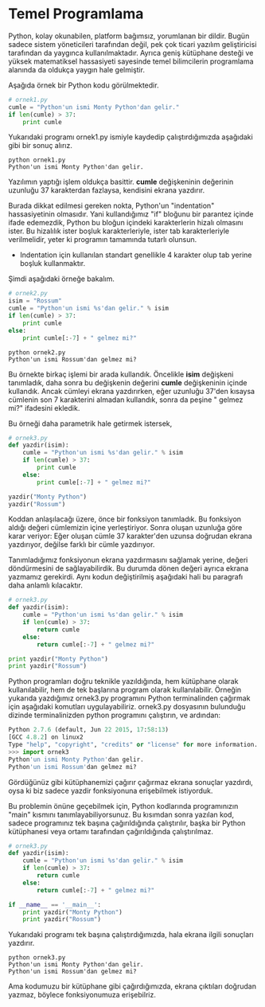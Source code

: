 # Temel Programlama

Python, kolay okunabilen, platform bağımsız, yorumlanan bir dildir. Bugün sadece sistem yöneticileri tarafından değil, pek çok ticari yazılım geliştiricisi tarafından da yaygınca kullanılmaktadır. Ayrıca geniş kütüphane desteği ve yüksek matematiksel hassasiyeti sayesinde temel bilimcilerin programlama alanında da oldukça yaygın hale gelmiştir.

Aşağıda örnek bir Python kodu görülmektedir.

```python
# ornek1.py
cumle = "Python'un ismi Monty Python'dan gelir."
if len(cumle) > 37:
    print cumle
```
Yukarıdaki programı ornek1.py ismiyle kaydedip çalıştırdığımızda aşağıdaki gibi bir sonuç alırız.

```
python ornek1.py
Python'un ismi Monty Python'dan gelir.
```

Yazılımın yaptığı işlem oldukça basittir. **cumle** değişkeninin değerinin uzunluğu 37 karakterdan fazlaysa, kendisini ekrana yazdırır.

Burada dikkat edilmesi gereken nokta, Python'un "indentation" hassasiyetinin olmasıdır. Yani kullandığımız "if" bloğunu bir parantez içinde ifade edemezdik, Python bu bloğun içindeki karakterlerin hizalı olmasını ister. Bu hizalılık ister boşluk karakterleriyle, ister tab karakterleriyle verilmelidir, yeter ki programın tamamında tutarlı olunsun.

* Indentation için kullanılan standart genellikle 4 karakter olup tab yerine boşluk kullanmaktır.

Şimdi aşağıdaki örneğe bakalım.

```python
# ornek2.py
isim = "Rossum"
cumle = "Python'un ismi %s'dan gelir." % isim
if len(cumle) > 37:
    print cumle
else:
    print cumle[:-7] + " gelmez mi?"
```

```
python ornek2.py
Python'un ismi Rossum'dan gelmez mi?
```

Bu örnekte birkaç işlemi bir arada kullandık. Öncelikle **isim** değişkeni tanımladık, daha sonra bu değişkenin değerini **cumle** değişkeninin içinde kullandık. Ancak cümleyi ekrana yazdırırken, eğer uzunluğu 37'den kısaysa cümlenin son 7 karakterini almadan kullandık, sonra da peşine " gelmez mi?" ifadesini ekledik.

Bu örneği daha parametrik hale getirmek istersek,

```python
# ornek3.py
def yazdir(isim):
    cumle = "Python'un ismi %s'dan gelir." % isim
    if len(cumle) > 37:
        print cumle
    else:
        print cumle[:-7] + " gelmez mi?"

yazdir("Monty Python")
yazdir("Rossum") 
```

Koddan anlaşılacağı üzere, önce bir fonksiyon tanımladık. Bu fonksiyon aldığı değeri cümlemizin içine yerleştiriyor. Sonra oluşan uzunluğa göre karar veriyor: Eğer oluşan cümle 37 karakter'den uzunsa doğrudan ekrana yazdırıyor, değilse farklı bir cümle yazdırıyor.

Tanımladığımız fonksiyonun ekrana yazdırmasını sağlamak yerine, değeri döndürmesini de sağlayabilirdik. Bu durumda dönen değeri ayrıca ekrana yazmamız gerekirdi. Aynı kodun değiştirilmiş aşağıdaki hali bu paragrafı daha anlamlı kılacaktır.

```python
# ornek3.py
def yazdir(isim):
    cumle = "Python'un ismi %s'dan gelir." % isim
    if len(cumle) > 37:
        return cumle
    else:
        return cumle[:-7] + " gelmez mi?"

print yazdir("Monty Python")
print yazdir("Rossum") 
```

Python programları doğru teknikle yazıldığında, hem kütüphane olarak kullanılabilir, hem de tek başlarına program olarak kullanılabilir. Örneğin yukarıda yazdığımız ornek3.py programını Python terminalinden çağırmak için aşağıdaki komutları uygulayabiliriz. ornek3.py dosyasının bulunduğu dizinde terminalinizden python programını çalıştırın, ve ardından:

```python
Python 2.7.6 (default, Jun 22 2015, 17:58:13) 
[GCC 4.8.2] on linux2
Type "help", "copyright", "credits" or "license" for more information.
>>> import ornek3
Python'un ismi Monty Python'dan gelir.
Python'un ismi Rossum'dan gelmez mi?
```

Gördüğünüz gibi kütüphanemizi çağırır çağırmaz ekrana sonuçlar yazdırdı, oysa ki biz sadece yazdir fonksiyonuna erişebilmek istiyorduk.

Bu problemin önüne geçebilmek için, Python kodlarında programınızın "main" kısmını tanımlayabiliyorsunuz. Bu kısımdan sonra yazılan kod, sadece programınız tek başına çağırıldığında çalıştırılır, başka bir Python kütüphanesi veya ortamı tarafından çağırıldığında çalıştırılmaz.

```python
# ornek3.py
def yazdir(isim):
    cumle = "Python'un ismi %s'dan gelir." % isim
    if len(cumle) > 37:
        return cumle
    else:
        return cumle[:-7] + " gelmez mi?"

if __name__ == '__main__':
    print yazdir("Monty Python")
    print yazdir("Rossum") 
```

Yukarıdaki programı tek başına çalıştırdığımızda, hala ekrana ilgili sonuçları yazdırır.

```
python ornek3.py
Python'un ismi Monty Python'dan gelir.
Python'un ismi Rossum'dan gelmez mi?
```

Ama kodumuzu bir kütüphane gibi çağırdığımızda, ekrana çıktıları doğrudan yazmaz, böylece fonksiyonumuza erişebilriz.

